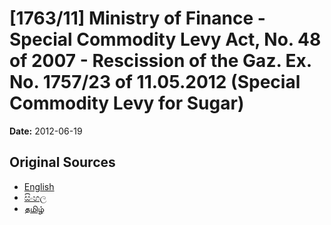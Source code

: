 # [1763/11] Ministry of Finance - Special Commodity Levy Act, No. 48 of 2007 - Rescission of the Gaz. Ex. No. 1757/23 of 11.05.2012 (Special Commodity Levy for Sugar)

**Date:** 2012-06-19

## Original Sources

- [English](https://documents.gov.lk/view/extra-gazettes/2012/6/1763-11_E.pdf)
- [සිංහල](https://documents.gov.lk/view/extra-gazettes/2012/6/1763-11_S.pdf)
- [தமிழ்](https://documents.gov.lk/view/extra-gazettes/2012/6/1763-11_T.pdf)
